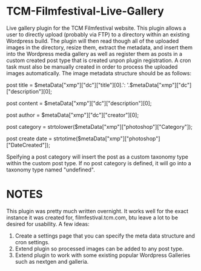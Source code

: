 TCM-Filmfestival-Live-Gallery
=============================

Live gallery plugin for the TCM Filmfestival website. This plugin allows a user to directly upload (probably via FTP) to a directory within an existing Wordpress build. The plugin will then read though all of the uploaded images in the directory, resize them, extract the metadata, and insert them into the Wordpress media gallery as well as register them as posts in a custom created post type that is created unpon plugin registration. A cron task must also be manually created in order to process the uploaded images automatically. The image metadata structure should be as follows:

post title = $metaData["xmp"]["dc"]["title"][0].': '.$metaData["xmp"]["dc"]["description"][0];

post content = $metaData["xmp"]["dc"]["description"][0];

post author = $metaData["xmp"]["dc"]["creator"][0];

post category = strtolower($metaData["xmp"]["photoshop"]["Category"]);

post create date = strtotime($metaData["xmp"]["photoshop"]["DateCreated"]);


Speifying a post category will insert the post as a custom taxonomy type within the custom post type. If no post category is defined, it will go into a taxonomy type named "undefined".

NOTES
=============================
This plugin was pretty much written overnight. It works well for the exact instance it was created for, filmfestival.tcm.com, btu leave a lot to be desired for usability. A few ideas:

1. Create a settings page that you can specify the meta data structure and cron settings.
2. Extend plugin so processed images can be added to any post type.
3. Extend plugin to work with some existing popular Wordpress Galleries such as nextgen and galleria.
